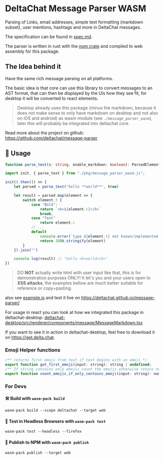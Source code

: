 # DeltaChat Message Parser WASM

Parsing of Links, email addresses, simple text formatting (markdown subset), user mentions, hashtags and more in DeltaChat messages.

The specification can be found in [spec.md](https://github.com/deltachat/message-parser/blob/master/message_parser_wasm/spec.md).

The parser is written in rust with the [nom crate](https://github.com/Geal/nom) and compiled to web assembly for this package.

## The Idea behind it

Have the same rich message parsing on all platforms.

The basic idea is that core can use this library to convert messages to an AST format,
that can then be displayed by the UIs how they see fit, for desktop it will be converted to react elements.

> Desktop already uses this package (minus the markdown, because it does not make sense to only have markdown on desktop and not also on iOS and android) as wasm module (see `./message_parser_wasm`), later this will probably be integrated into deltachat core.

Read more about the project on github: https://github.com/deltachat/message-parser

## 🚴 Usage

```ts
function parse_text(s: string, enable_markdown: boolean): ParsedElement[];
```

```js
import init, { parse_text } from "./pkg/message_parser_wasm.js";

init().then(() => {
    let parsed = parse_text("hello **world**", true)

    let result = parsed.map(element => {
        switch element.t {
            case "Bold":
                return `<b>${element.c}</b>`
                break;
            case "Text"
                return element.c
            // ...
            default
                console.error(`type ${element.t} not known/implemented yet`, element);
                return JSON.stringify(element)
        }
    }).join("")

    console.log(result) // "hello <b>world</b>"
})
```

> DO **NOT** actually write html with user input like that, this is for demonstration purposes ONLY!
> It let's you and your users open to **XSS attacks**, the examples bellow are much better suitable for reference or copy+pasting.

also see [example.js](./example.js) and test it live on <https://deltachat.github.io/message-parser/>

For usage in react you can look at how we integrated this package in deltachat-desktop: [deltachat-desktop/src/renderer/components/message/MessageMarkdown.tsx](https://github.com/deltachat/deltachat-desktop/blob/7493f898bc3dff06b20565a48e93564f5996b855/src/renderer/components/message/MessageMarkdown.tsx)

If you want to see it in action in deltachat-desktop, feel free to download it on <https://get.delta.chat>.


### Emoji Helper functions

```js
/** returns first emoji from text if text begins with an emoji */
export function get_first_emoji(input: string): string | undefined;
/** If string contains only emojis count the emojis otherwise retuns null */
export function count_emojis_if_only_contains_emoji(input: string): number | undefined;
```

### For Devs

#### 🛠️ Build with `wasm-pack build`

```
wasm-pack build --scope deltachat --target web
```

#### 🔬 Test in Headless Browsers with `wasm-pack test`

```
wasm-pack test --headless --firefox
```

#### 🎁 Publish to NPM with `wasm-pack publish`

```
wasm-pack publish --target web
```
